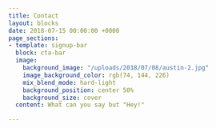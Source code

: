 ```yaml
---
title: Contact
layout: blocks
date: 2018-07-15 00:00:00 +0000
page_sections:
- template: signup-bar
  block: cta-bar
  image:
    background_image: "/uploads/2018/07/08/austin-2.jpg"
    image_background_color: rgb(74, 144, 226)
    mix_blend_mode: hard-light
    background_position: center 50%
    background_size: cover
  content: What can you say but "Hey!"

---
```

